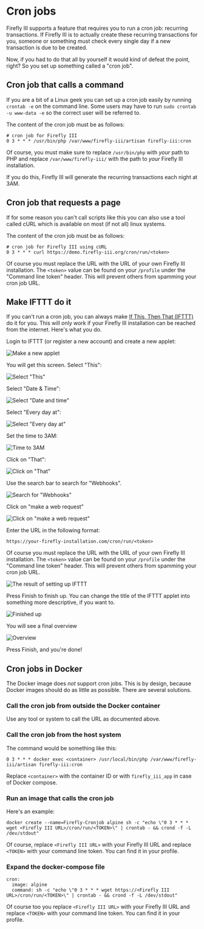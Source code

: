 # Cron jobs

Firefly III supports a feature that requires you to run a cron job: recurring transactions. If Firefly III is to actually create these recurring transactions for you, someone or something must check every single day if a new transaction is due to be created.

Now, if you had to do that all by yourself it would kind of defeat the point, right? So you set up something called a "cron job".

## Cron job that calls a command

If you are a bit of a Linux geek you can set up a cron job easily by running `crontab -e` on the command line. Some users may have to run `sudo crontab -u www-data -e` so the correct user will be referred to.

The content of the cron job must be as follows:

```   
# cron job for Firefly III
0 3 * * * /usr/bin/php /var/www/firefly-iii/artisan firefly-iii:cron
```

Of course, you must make sure to replace `/usr/bin/php` with *your* path to PHP and replace `/var/www/firefly-iii/` with the path to *your* Firefly III installation.

If you do this, Firefly III will generate the recurring transactions each night at 3AM. 

## Cron job that requests a page

If for some reason you can't call scripts like this you can also use a tool called cURL which is available on most (if not all) linux systems. 

The content of the cron job must be as follows:

```
# cron job for Firefly III using cURL
0 3 * * * curl https://demo.firefly-iii.org/cron/run/<token>
```

Of course you must replace the URL with the URL of your own Firefly III installation. The `<token>` value can be found on your `/profile` under the "Command line token" header. This will prevent others from spamming your cron job URL.

## Make IFTTT do it

If you can't run a cron job, you can always make [If This, Then That (IFTTT)](https://ifttt.com) do it for you. This will only work if your Firefly III installation can be reached from the internet. Here's what you do.

Login to IFTTT (or register a new account) and create a new applet:

![Make a new applet](images/ifttt-applet.png)

You will get this screen. Select "This":

![Select "This"](images/ifttt-this.png)

Select "Date & Time":

![Select "Date and time"](images/ifttt-dt.png)

Select "Every day at":

![Select "Every day at"](images/ifttt-eda.png)

Set the time to 3AM:

![Time to 3AM](images/ifttt-4am.png)

Click on "That":

![Click on "That"](images/ifttt-that.png)

Use the search bar to search for "Webhooks".

![Search for "Webhooks"](images/ifttt-webhooks.png)

Click on "make a web request"

![Click on "make a web request"](images/ifttt-request.png)

Enter the URL in the following format:

`https://your-firefly-installation.com/cron/run/<token>`

Of course you must replace the URL with the URL of your own Firefly III installation. The `<token>` value can be found on your `/profile` under the "Command line token" header. This will prevent others from spamming your cron job URL.


![The result of setting up IFTTT](images/ifttt-result.png)


Press Finish to finish up. You can change the title of the IFTTT applet into something more descriptive, if you want to.

![Finished up](images/ifttt-finish.png)

You will see a final overview

![Overview](images/ifttt-overview.png)

Press Finish, and you're done!

## Cron jobs in Docker

The Docker image does *not* support cron jobs. This is by design, because Docker images should do as little as possible. There are several solutions.

### Call the cron job from outside the Docker container

Use any tool or system to call the URL as documented above.

### Call the cron job from the host system

The command would be something like this:

```
0 3 * * * docker exec <container> /usr/local/bin/php /var/www/firefly-iii/artisan firefly-iii:cron
```

Replace `<container>` with the container ID or with `firefly_iii_app` in case of Docker compose.

### Run an image that calls the cron job

Here's an example:

```
docker create --name=Firefly-Cronjob alpine sh -c "echo \"0 3 * * * wget <Firefly III URL>/cron/run/<TOKEN>\" | crontab - && crond -f -L /dev/stdout"
```

Of course, replace `<Firefly III URL>` with your Firefly III URL and replace `<TOKEN>` with your command line token. You can find it in your profile.

### Expand the docker-compose file

```
cron:
  image: alpine
  command: sh -c "echo \"0 3 * * * wget https://<Firefly III URL>/cron/run/<TOKEN>\" | crontab - && crond -f -L /dev/stdout"
```

Of course too you replace `<Firefly III URL>` with your Firefly III URL and replace `<TOKEN>` with your command line token. You can find it in your profile.
